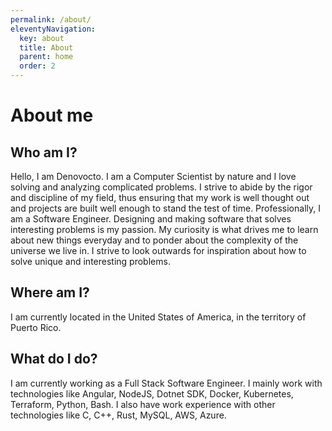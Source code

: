 ```yaml
---
permalink: /about/
eleventyNavigation:
  key: about
  title: About
  parent: home
  order: 2
---
```


# About me

## Who am I?

Hello, I am Denovocto. I am a Computer Scientist by nature and I love solving and analyzing complicated problems.
I strive to abide by the rigor and discipline of my field, thus ensuring that my work is well thought out and projects are built well enough to stand the test of time.
Professionally, I am a Software Engineer. Designing and making software that solves interesting problems is my passion.
My curiosity is what drives me to learn about new things everyday and to ponder about the complexity of the universe we live in.
I strive to look outwards for inspiration about how to solve unique and interesting problems.

## Where am I?

I am currently located in the United States of America, in the territory of Puerto Rico.

## What do I do?

I am currently working as a Full Stack Software Engineer. I mainly work with technologies like Angular, NodeJS, Dotnet SDK, Docker, Kubernetes, Terraform, Python, Bash. I also have work experience with other technologies like C, C++, Rust, MySQL, AWS, Azure.
